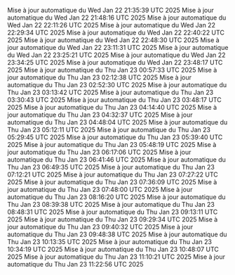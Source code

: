 Mise à jour automatique du Wed Jan 22 21:35:39 UTC 2025
Mise à jour automatique du Wed Jan 22 21:48:16 UTC 2025
Mise à jour automatique du Wed Jan 22 22:11:26 UTC 2025
Mise à jour automatique du Wed Jan 22 22:29:34 UTC 2025
Mise à jour automatique du Wed Jan 22 22:40:22 UTC 2025
Mise à jour automatique du Wed Jan 22 22:48:30 UTC 2025
Mise à jour automatique du Wed Jan 22 23:11:31 UTC 2025
Mise à jour automatique du Wed Jan 22 23:25:21 UTC 2025
Mise à jour automatique du Wed Jan 22 23:34:25 UTC 2025
Mise à jour automatique du Wed Jan 22 23:48:17 UTC 2025
Mise à jour automatique du Thu Jan 23 00:57:33 UTC 2025
Mise à jour automatique du Thu Jan 23 02:12:38 UTC 2025
Mise à jour automatique du Thu Jan 23 02:52:30 UTC 2025
Mise à jour automatique du Thu Jan 23 03:13:42 UTC 2025
Mise à jour automatique du Thu Jan 23 03:30:43 UTC 2025
Mise à jour automatique du Thu Jan 23 03:48:17 UTC 2025
Mise à jour automatique du Thu Jan 23 04:14:40 UTC 2025
Mise à jour automatique du Thu Jan 23 04:32:37 UTC 2025
Mise à jour automatique du Thu Jan 23 04:48:04 UTC 2025
Mise à jour automatique du Thu Jan 23 05:12:11 UTC 2025
Mise à jour automatique du Thu Jan 23 05:29:45 UTC 2025
Mise à jour automatique du Thu Jan 23 05:39:40 UTC 2025
Mise à jour automatique du Thu Jan 23 05:48:19 UTC 2025
Mise à jour automatique du Thu Jan 23 06:17:06 UTC 2025
Mise à jour automatique du Thu Jan 23 06:41:46 UTC 2025
Mise à jour automatique du Thu Jan 23 06:49:35 UTC 2025
Mise à jour automatique du Thu Jan 23 07:12:21 UTC 2025
Mise à jour automatique du Thu Jan 23 07:27:22 UTC 2025
Mise à jour automatique du Thu Jan 23 07:36:09 UTC 2025
Mise à jour automatique du Thu Jan 23 07:48:00 UTC 2025
Mise à jour automatique du Thu Jan 23 08:16:20 UTC 2025
Mise à jour automatique du Thu Jan 23 08:39:38 UTC 2025
Mise à jour automatique du Thu Jan 23 08:48:31 UTC 2025
Mise à jour automatique du Thu Jan 23 09:13:11 UTC 2025
Mise à jour automatique du Thu Jan 23 09:29:34 UTC 2025
Mise à jour automatique du Thu Jan 23 09:40:32 UTC 2025
Mise à jour automatique du Thu Jan 23 09:48:38 UTC 2025
Mise à jour automatique du Thu Jan 23 10:13:35 UTC 2025
Mise à jour automatique du Thu Jan 23 10:34:19 UTC 2025
Mise à jour automatique du Thu Jan 23 10:48:07 UTC 2025
Mise à jour automatique du Thu Jan 23 11:10:21 UTC 2025
Mise à jour automatique du Thu Jan 23 11:22:56 UTC 2025
